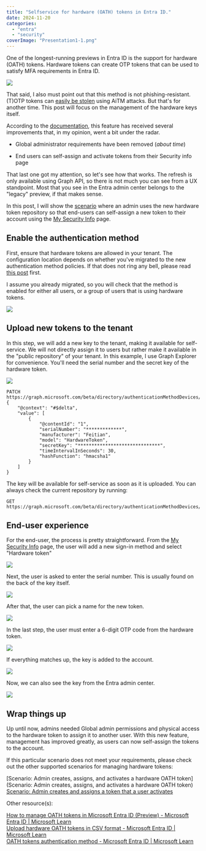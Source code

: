 ```yaml
---
title: "Selfservice for hardware (OATH) tokens in Entra ID."
date: 2024-11-20
categories: 
  - "entra"
  - "security"
coverImage: "Presentation1-1.png"
---
```


One of the longest-running previews in Entra ID is the support for hardware (OATH) tokens. Hardware tokens can create OTP tokens that can be used to satisfy MFA requirements in Entra ID.

![](/assets/images/H27_c200_6-digits_Front_2048x-1024x512.webp)

That said, I also must point out that this method is not phishing-resistant. (T)OTP tokens can [easily be stolen](https://janbakker.tech/how-to-set-up-evilginx-to-phish-office-365-credentials/) using AiTM attacks. But that's for another time. This post will focus on the management of the hardware keys itself.

According to the [documentation](https://learn.microsoft.com/en-us/entra/identity/authentication/concept-authentication-oath-tokens#improvements-in-the-preview-refresh), this feature has received several improvements that, in my opinion, went a bit under the radar.

- Global administrator requirements have been removed (_about time_)

- End users can self-assign and activate tokens from their Security info page

That last one got my attention, so let's see how that works. The refresh is only available using Graph API, so there is not much you can see from a UX standpoint. Most that you see in the Entra admin center belongs to the "legacy" preview, if that makes sense.

In this post, I will show the [scenario](https://learn.microsoft.com/en-us/entra/identity/authentication/how-to-mfa-manage-oath-tokens#scenario-admin-creates-token-that-users-self-assign-and-activate) where an admin uses the new hardware token repository so that end-users can self-assign a new token to their account using the [My Security Info](https://aka.ms/mysecurityinfo) page.

## Enable the authentication method

First, ensure that hardware tokens are allowed in your tenant. The configuration location depends on whether you've migrated to the new authentication method policies. If that does not ring any bell, please read [this post](https://janbakker.tech/goodbye-legacy-sspr-and-mfa-settings-hello-authentication-methods-policies/) first.

I assume you already migrated, so you will check that the method is enabled for either all users, or a group of users that is using hardware tokens.

![](/assets/images/image.png)

## Upload new tokens to the tenant

In this step, we will add a new key to the tenant, making it available for self-service. We will not directly assign it to users but rather make it available in the "public repository" of your tenant. In this example, I use Graph Explorer for convenience. You'll need the serial number and the secret key of the hardware token.

![](/assets/images/image-1.png)

```
PATCH https://graph.microsoft.com/beta/directory/authenticationMethodDevices/hardwareOathDevices
{
    "@context": "#$delta",
    "value": [
        {
            "@contentId": "1",
            "serialNumber": "*************",
            "manufacturer": "Feitian",
            "model": "HardwareToken",
            "secretKey": "******************************",
            "timeIntervalInSeconds": 30,
            "hashFunction": "hmacsha1"
        }
    ]
}

```

The key will be available for self-service as soon as it is uploaded. You can always check the current repository by running:

```
GET https://graph.microsoft.com/beta/directory/authenticationMethodDevices/hardwareOathDevices

```

## End-user experience

For the end-user, the process is pretty straightforward. From the [My Security Info](https://aka.ms/mysecurityinfo) page, the user will add a new sign-in method and select "Hardware token"

![](/assets/images/image-2.png)

Next, the user is asked to enter the serial number. This is usually found on the back of the key itself.

![](/assets/images/image-3.png)

  
After that, the user can pick a name for the new token.

![](/assets/images/image-4.png)

In the last step, the user must enter a 6-digit OTP code from the hardware token.

![](/assets/images/image-5.png)

If everything matches up, the key is added to the account.

![](/assets/images/image-6.png)

Now, we can also see the key from the Entra admin center.

![](/assets/images/image-7.png)

## Wrap things up

Up until now, admins needed Global admin permissions and physical access to the hardware token to assign it to another user. With this new feature, management has improved greatly, as users can now self-assign the tokens to the account.

If this particular scenario does not meet your requirements, please check out the other supported scenarios for managing hardware tokens:  
  
[Scenario: Admin creates, assigns, and activates a hardware OATH token](Scenario: Admin creates, assigns, and activates a hardware OATH token)  
[Scenario: Admin creates and assigns a token that a user activates](https://learn.microsoft.com/en-us/entra/identity/authentication/how-to-mfa-manage-oath-tokens#scenario-admin-creates-and-assigns-a-token-that-a-user-activates)

Other resource(s):

[How to manage OATH tokens in Microsoft Entra ID (Preview) - Microsoft Entra ID | Microsoft Learn](https://learn.microsoft.com/en-us/entra/identity/authentication/how-to-mfa-manage-oath-tokens)  
[Upload hardware OATH tokens in CSV format - Microsoft Entra ID | Microsoft Learn](https://learn.microsoft.com/en-us/entra/identity/authentication/how-to-mfa-upload-oath-tokens)  
[OATH tokens authentication method - Microsoft Entra ID | Microsoft Learn](https://learn.microsoft.com/en-us/entra/identity/authentication/concept-authentication-oath-tokens#hardware-oath-tokens-preview)
